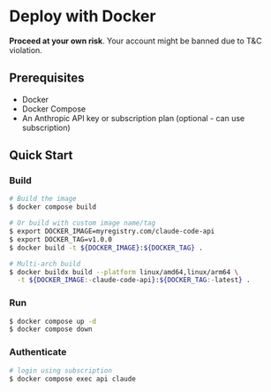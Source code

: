 # Deploy with Docker

**Proceed at your own risk**. Your account might be banned due to T&C violation.

## Prerequisites

- Docker
- Docker Compose
- An Anthropic API key or subscription plan (optional - can use subscription)

## Quick Start

### Build

```bash
# Build the image
$ docker compose build

# Or build with custom image name/tag
$ export DOCKER_IMAGE=myregistry.com/claude-code-api
$ export DOCKER_TAG=v1.0.0
$ docker build -t ${DOCKER_IMAGE}:${DOCKER_TAG} .

# Multi-arch build
$ docker buildx build --platform linux/amd64,linux/arm64 \
  -t ${DOCKER_IMAGE:-claude-code-api}:${DOCKER_TAG:-latest} .
```

### Run

```bash
$ docker compose up -d
$ docker compose down
```

### Authenticate

```bash
# login using subscription
$ docker compose exec api claude
```
